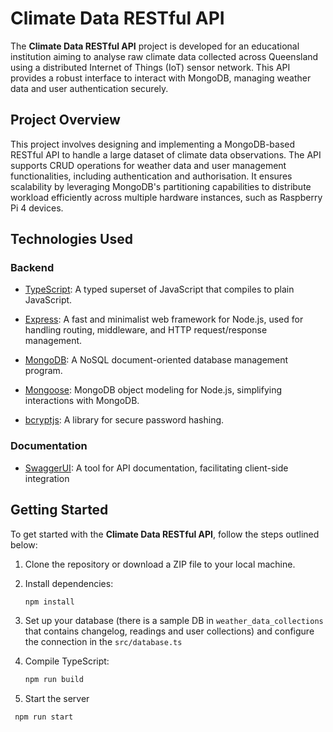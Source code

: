# Climate Data RESTful API

The **Climate Data RESTful API** project is developed for an educational institution aiming to analyse raw climate data collected across Queensland using a distributed Internet of Things (IoT) sensor network. This API provides a robust interface to interact with MongoDB, managing weather data and user authentication securely.

## Project Overview

This project involves designing and implementing a MongoDB-based RESTful API to handle a large dataset of climate data observations. The API supports CRUD operations for weather data and user management functionalities, including authentication and authorisation. It ensures scalability by leveraging MongoDB's partitioning capabilities to distribute workload efficiently across multiple hardware instances, such as Raspberry Pi 4 devices.

## Technologies Used

### Backend

- [TypeScript](https://www.typescriptlang.org/): A typed superset of JavaScript that compiles to plain JavaScript.

- [Express](https://www.npmjs.com/package/express): A fast and minimalist web framework for Node.js, used for handling routing, middleware, and HTTP request/response management.

- [MongoDB](https://mongodb.com/): A NoSQL document-oriented database management program.

- [Mongoose](https://www.npmjs.com/package/mongoose): MongoDB object modeling for Node.js, simplifying interactions with MongoDB.

- [bcryptjs](https://www.npmjs.com/package/bcryptjs): A library for secure password hashing.

### Documentation

- [SwaggerUI](https://swagger.io/tools/swagger-ui/): A tool for API documentation, facilitating client-side integration

## Getting Started

To get started with the **Climate Data RESTful API**, follow the steps outlined below:

1. Clone the repository or download a ZIP file to your local machine.

2. Install dependencies:

   ```bash
   npm install
   ```

3. Set up your database (there is a sample DB in `weather_data_collections` that contains changelog, readings and user collections) and
   configure the connection in the `src/database.ts`

4. Compile TypeScript:

   ```bash
   npm run build
   ```

5. Start the server

  ```bash
   npm run start
   ```
